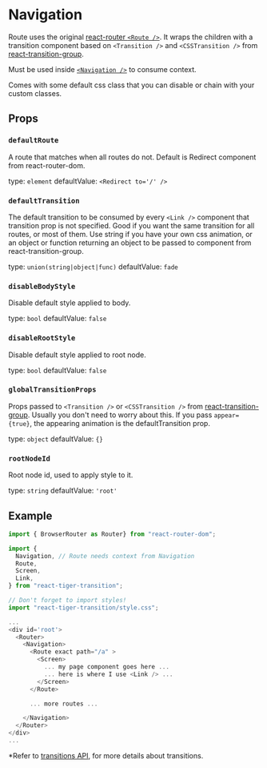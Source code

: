 # Navigation

Route uses the original
[react-router `<Route />`](https://reacttraining.com/react-router/web/api/Route).
It wraps the children with a transition component based on
`<Transition />` and `<CSSTransition />` from
[react-transition-group](https://github.com/reactjs/react-transition-group).

Must be used inside [`<Navigation />`](/navigation) to consume context.

Comes with some default css class that you can disable or chain with
your custom classes.

## Props
### `defaultRoute`

A route that matches when all routes do not. Default is
Redirect component from react-router-dom.

type: `element`
defaultValue: `<Redirect to='/' />`


### `defaultTransition`

The default transition to be consumed by every `<Link />` component that
transition prop is not specified. Good if you want the same transition for
all routes, or most of them. Use string if you have your own css animation,
or an object or function returning an object to be passed to <Transition />
component from react-transition-group.

type: `union(string|object|func)`
defaultValue: `fade`


### `disableBodyStyle`

Disable default style applied to body.

type: `bool`
defaultValue: `false`


### `disableRootStyle`

Disable default style applied to root node.

type: `bool`
defaultValue: `false`


### `globalTransitionProps`

Props passed to `<Transition />` or `<CSSTransition />` from
[react-transition-group](https://github.com/reactjs/react-transition-group).
Usually you don't need to worry about this.
If you pass `appear={true}`, the appearing animation is the defaultTransition
prop.

type: `object`
defaultValue: `{}`


### `rootNodeId`

Root node id, used to apply style to it.

type: `string`
defaultValue: `'root'`



## Example
```javascript
import { BrowserRouter as Router} from "react-router-dom";

import {
  Navigation, // Route needs context from Navigation
  Route,
  Screen,
  Link,
} from "react-tiger-transition";

// Don't forget to import styles!
import "react-tiger-transition/style.css";

...
<div id='root'>
  <Router>
    <Navigation>
      <Route exact path="/a" >
        <Screen>
          ... my page component goes here ...
          ... here is where I use <Link /> ...
        </Screen>
      </Route>

      ... more routes ...

    </Navigation>
  </Router>
</div>
...
```

\*Refer to [transitions API](transitions), for more details about transitions.
